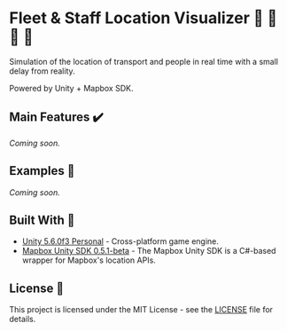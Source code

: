 # Fleet & Staff Location Visualizer :satellite: :office: :running: :police_car:

Simulation of the location of transport and people in real time with a small delay from reality. 

Powered by Unity + Mapbox SDK.

## Main Features :heavy_check_mark:

_Coming soon._

## Examples :eyes:

_Coming soon._

## Built With :wrench:

* [Unity 5.6.0f3 Personal](https://unity3d.com) - Cross-platform game engine.
* [Mapbox Unity SDK 0.5.1-beta](https://www.mapbox.com/unity) - The Mapbox Unity SDK is a C#-based wrapper for Mapbox's location APIs.

## License :page_facing_up:

This project is licensed under the MIT License - see the [LICENSE](LICENSE) file for details.
